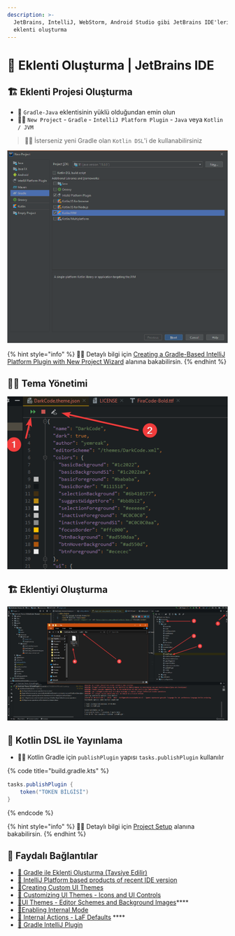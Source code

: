 ```yaml
---
description: >-
  JetBrains, IntelliJ, WebStorm, Android Studio gibi JetBrains IDE'leri için
  eklenti oluşturma
---
```


# 🔌 Eklenti Oluşturma \| JetBrains IDE

## 🏗️ Eklenti Projesi Oluşturma

* 📢 `Gradle-Java` eklentisinin yüklü olduğundan emin olun
* 👷‍♂️ `New Project` - `Gradle` - `IntelliJ Platform Plugin` - `Java` veya `Kotlin / JVM`

> 💁‍♂️ İsterseniz yeni Gradle olan `Kotlin DSL`'i de kullanabilirsiniz

![](../../.gitbook/assets/intellij_new_project.png)

{% hint style="info" %}
‍🧙‍♂ Detaylı bilgi için [Creating a Gradle-Based IntelliJ Platform Plugin with New Project Wizard](https://www.jetbrains.org/intellij/sdk/docs/tutorials/build_system/prerequisites.html#creating-a-gradle-based-intellij-platform-plugin-with-new-project-wizard) alanına bakabilirsin.
{% endhint %}

## 👨‍💼 Tema Yönetimi

![](../../.gitbook/assets/theme_edit_button.png)

## 🏗️ Eklentiyi Oluşturma

![](../../.gitbook/assets/jetbrain_build_plugin.png)

## 🎃 Kotlin DSL ile Yayınlama

*  👨‍🔧 Kotlin Gradle için `publishPlugin` yapısı `tasks.publishPlugin` kullanılır

{% code title="build.gradle.kts" %}
```groovy
tasks.publishPlugin {
    token("TOKEN BİLGİSİ")
}
```
{% endcode %}

{% hint style="info" %}
‍🧙‍♂ Detaylı bilgi için [Project Setup](https://www.jetbrains.org/intellij/sdk/docs/basics/plugin_structure/plugin_dependencies.html#project-setup) alanına bakabilirsin.
{% endhint %}

## 🔗​ Faydalı Bağlantılar

* [📖 Gradle ile Eklenti Oluşturma \(Tavsiye Edilir\)](https://www.jetbrains.org/intellij/sdk/docs/basics/getting_started.html#using-gradle)
* [📖 IntelliJ Platform based products of recent IDE version](https://www.jetbrains.org/intellij/sdk/docs/basics/getting_started/build_number_ranges.html#intellij-platform-based-products-of-recent-ide-versions)
* [📖​ Creating Custom UI Themes](https://www.jetbrains.org/intellij/sdk/docs/reference_guide/ui_themes/themes.html)
* [📖 Customizing UI Themes - Icons and UI Controls](https://www.jetbrains.org/intellij/sdk/docs/reference_guide/ui_themes/themes_customize.html)
* [📖​ UI Themes - Editor Schemes and Background Images](https://www.jetbrains.org/intellij/sdk/docs/reference_guide/ui_themes/themes_extras.html)\*\*\*\*
* [📖​ Enabling Internal Mode](https://www.jetbrains.org/intellij/sdk/docs/reference_guide/internal_actions/enabling_internal.html)
* [**📖** Internal Actions - LaF Defaults](https://www.jetbrains.org/intellij/sdk/docs/reference_guide/internal_actions/internal_ui_lafd.html) ****
* [📃 Gradle IntelliJ Plugin](https://github.com/JetBrains/gradle-intellij-plugin/)

